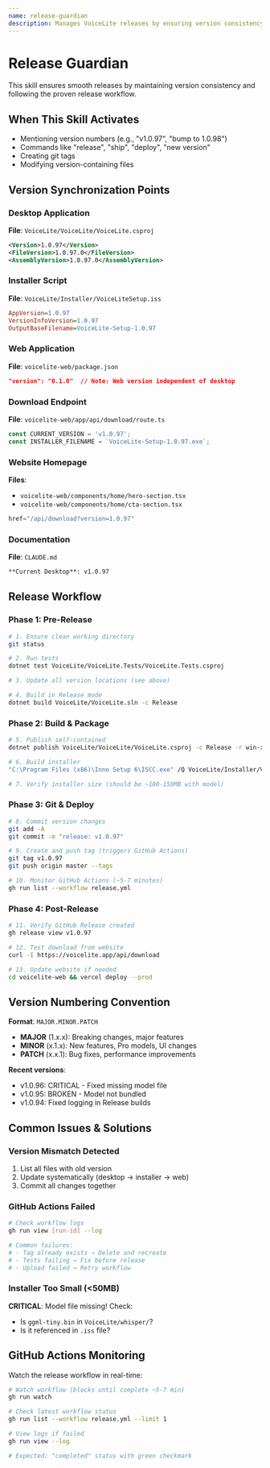 ```yaml
---
name: release-guardian
description: Manages VoiceLite releases by ensuring version consistency across all files, coordinating the release workflow, and monitoring deployment. Activates when version numbers are mentioned or release work begins.
---
```


# Release Guardian

This skill ensures smooth releases by maintaining version consistency and following the proven release workflow.

## When This Skill Activates

- Mentioning version numbers (e.g., "v1.0.97", "bump to 1.0.98")
- Commands like "release", "ship", "deploy", "new version"
- Creating git tags
- Modifying version-containing files

## Version Synchronization Points

### Desktop Application
**File**: `VoiceLite/VoiceLite/VoiceLite.csproj`
```xml
<Version>1.0.97</Version>
<FileVersion>1.0.97.0</FileVersion>
<AssemblyVersion>1.0.97.0</AssemblyVersion>
```

### Installer Script
**File**: `VoiceLite/Installer/VoiceLiteSetup.iss`
```ini
AppVersion=1.0.97
VersionInfoVersion=1.0.97
OutputBaseFilename=VoiceLite-Setup-1.0.97
```

### Web Application
**File**: `voicelite-web/package.json`
```json
"version": "0.1.0"  // Note: Web version independent of desktop
```

### Download Endpoint
**File**: `voicelite-web/app/api/download/route.ts`
```typescript
const CURRENT_VERSION = 'v1.0.97';
const INSTALLER_FILENAME = `VoiceLite-Setup-1.0.97.exe`;
```

### Website Homepage
**Files**:
- `voicelite-web/components/home/hero-section.tsx`
- `voicelite-web/components/home/cta-section.tsx`
```typescript
href="/api/download?version=1.0.97"
```

### Documentation
**File**: `CLAUDE.md`
```markdown
**Current Desktop**: v1.0.97
```

## Release Workflow

### Phase 1: Pre-Release
```bash
# 1. Ensure clean working directory
git status

# 2. Run tests
dotnet test VoiceLite/VoiceLite.Tests/VoiceLite.Tests.csproj

# 3. Update all version locations (see above)

# 4. Build in Release mode
dotnet build VoiceLite/VoiceLite.sln -c Release
```

### Phase 2: Build & Package
```bash
# 5. Publish self-contained
dotnet publish VoiceLite/VoiceLite/VoiceLite.csproj -c Release -r win-x64 --self-contained

# 6. Build installer
"C:\Program Files (x86)\Inno Setup 6\ISCC.exe" /Q VoiceLite/Installer/VoiceLiteSetup.iss

# 7. Verify installer size (should be ~100-150MB with model)
```

### Phase 3: Git & Deploy
```bash
# 8. Commit version changes
git add -A
git commit -m "release: v1.0.97"

# 9. Create and push tag (triggers GitHub Actions)
git tag v1.0.97
git push origin master --tags

# 10. Monitor GitHub Actions (~5-7 minutes)
gh run list --workflow release.yml
```

### Phase 4: Post-Release
```bash
# 11. Verify GitHub Release created
gh release view v1.0.97

# 12. Test download from website
curl -I https://voicelite.app/api/download

# 13. Update website if needed
cd voicelite-web && vercel deploy --prod
```

## Version Numbering Convention

**Format**: `MAJOR.MINOR.PATCH`
- **MAJOR** (1.x.x): Breaking changes, major features
- **MINOR** (x.1.x): New features, Pro models, UI changes
- **PATCH** (x.x.1): Bug fixes, performance improvements

**Recent versions**:
- v1.0.96: CRITICAL - Fixed missing model file
- v1.0.95: BROKEN - Model not bundled
- v1.0.94: Fixed logging in Release builds

## Common Issues & Solutions

### Version Mismatch Detected
1. List all files with old version
2. Update systematically (desktop → installer → web)
3. Commit all changes together

### GitHub Actions Failed
```bash
# Check workflow logs
gh run view [run-id] --log

# Common failures:
# - Tag already exists → Delete and recreate
# - Tests failing → Fix before release
# - Upload failed → Retry workflow
```

### Installer Too Small (<50MB)
**CRITICAL**: Model file missing! Check:
- Is `ggml-tiny.bin` in `VoiceLite/whisper/`?
- Is it referenced in `.iss` file?

## GitHub Actions Monitoring

Watch the release workflow in real-time:

```bash
# Watch workflow (blocks until complete ~5-7 min)
gh run watch

# Check latest workflow status
gh run list --workflow release.yml --limit 1

# View logs if failed
gh run view --log

# Expected: "completed" status with green checkmark
```